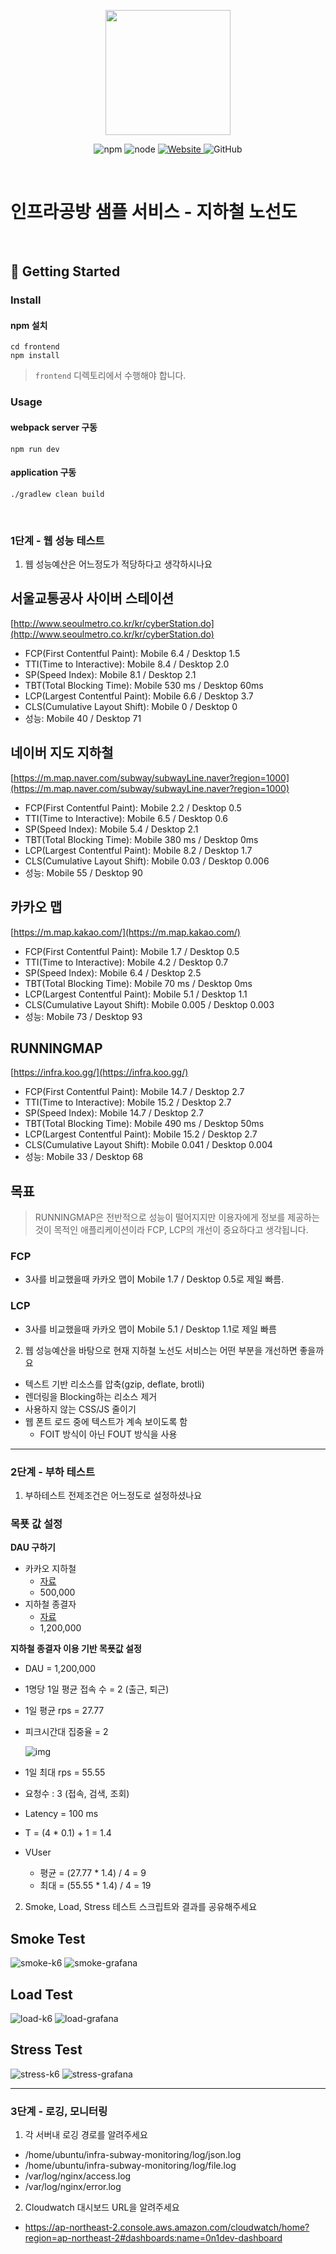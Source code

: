 <p align="center">
    <img width="200px;" src="https://raw.githubusercontent.com/woowacourse/atdd-subway-admin-frontend/master/images/main_logo.png"/>
</p>
<p align="center">
  <img alt="npm" src="https://img.shields.io/badge/npm-%3E%3D%205.5.0-blue">
  <img alt="node" src="https://img.shields.io/badge/node-%3E%3D%209.3.0-blue">
  <a href="https://edu.nextstep.camp/c/R89PYi5H" alt="nextstep atdd">
    <img alt="Website" src="https://img.shields.io/website?url=https%3A%2F%2Fedu.nextstep.camp%2Fc%2FR89PYi5H">
  </a>
  <img alt="GitHub" src="https://img.shields.io/github/license/next-step/atdd-subway-service">
</p>

<br>

# 인프라공방 샘플 서비스 - 지하철 노선도

<br>

## 🚀 Getting Started

### Install
#### npm 설치
```
cd frontend
npm install
```
> `frontend` 디렉토리에서 수행해야 합니다.

### Usage
#### webpack server 구동
```
npm run dev
```
#### application 구동
```
./gradlew clean build
```
<br>


### 1단계 - 웹 성능 테스트
1. 웹 성능예산은 어느정도가 적당하다고 생각하시나요

## 서울교통공사 사이버 스테이션

[http://www.seoulmetro.co.kr/kr/cyberStation.do](http://www.seoulmetro.co.kr/kr/cyberStation.do)

- FCP(First Contentful Paint): Mobile 6.4 / Desktop 1.5
- TTI(Time to Interactive): Mobile 8.4 / Desktop 2.0
- SP(Speed Index): Mobile 8.1 / Desktop 2.1
- TBT(Total Blocking Time): Mobile 530 ms / Desktop 60ms
- LCP(Largest Contentful Paint): Mobile 6.6 / Desktop 3.7
- CLS(Cumulative Layout Shift): Mobile 0 / Desktop 0
- 성능: Mobile 40 / Desktop 71

## 네이버 지도 지하철

[https://m.map.naver.com/subway/subwayLine.naver?region=1000](https://m.map.naver.com/subway/subwayLine.naver?region=1000)

- FCP(First Contentful Paint): Mobile 2.2 / Desktop 0.5
- TTI(Time to Interactive): Mobile 6.5 / Desktop 0.6
- SP(Speed Index): Mobile 5.4 / Desktop 2.1
- TBT(Total Blocking Time): Mobile 380 ms / Desktop 0ms
- LCP(Largest Contentful Paint): Mobile 8.2 / Desktop 1.7
- CLS(Cumulative Layout Shift): Mobile 0.03 / Desktop 0.006
- 성능: Mobile 55 / Desktop 90

## 카카오 맵

[https://m.map.kakao.com/](https://m.map.kakao.com/)

- FCP(First Contentful Paint): Mobile 1.7 / Desktop 0.5
- TTI(Time to Interactive): Mobile 4.2 / Desktop 0.7
- SP(Speed Index): Mobile 6.4 / Desktop 2.5
- TBT(Total Blocking Time): Mobile 70 ms / Desktop 0ms
- LCP(Largest Contentful Paint): Mobile 5.1 / Desktop 1.1
- CLS(Cumulative Layout Shift): Mobile 0.005 / Desktop 0.003
- 성능: Mobile 73 / Desktop 93

## RUNNINGMAP

[https://infra.koo.gg/](https://infra.koo.gg/)

- FCP(First Contentful Paint): Mobile 14.7 / Desktop 2.7
- TTI(Time to Interactive): Mobile 15.2 / Desktop 2.7
- SP(Speed Index): Mobile 14.7 / Desktop 2.7
- TBT(Total Blocking Time): Mobile 490 ms / Desktop 50ms
- LCP(Largest Contentful Paint): Mobile 15.2 / Desktop 2.7
- CLS(Cumulative Layout Shift): Mobile 0.041 / Desktop 0.004
- 성능: Mobile 33 / Desktop 68

## 목표

> RUNNINGMAP은 전반적으로 성능이 떨어지지만 이용자에게 정보를 제공하는것이 목적인 애플리케이션이라 FCP, LCP의 개선이 중요하다고 생각됩니다.

### FCP
- 3사를 비교했을때 카카오 맵이 Mobile 1.7 / Desktop 0.5로 제일 빠름.

### LCP
- 3사를 비교했을때 카카오 맵이 Mobile 5.1 / Desktop 1.1로 제일 빠름

2. 웹 성능예산을 바탕으로 현재 지하철 노선도 서비스는 어떤 부분을 개선하면 좋을까요

- 텍스트 기반 리소스를 압축(gzip, deflate, brotli)
- 렌더링을 Blocking하는 리소스 제거
- 사용하지 않는 CSS/JS 줄이기
- 웹 폰트 로드 중에 텍스트가 계속 보이도록 함
  - FOIT 방식이 아닌 FOUT 방식을 사용



---

### 2단계 - 부하 테스트 
1. 부하테스트 전제조건은 어느정도로 설정하셨나요

### 목푯 값 설정

**DAU 구하기**

- 카카오 지하철
    - [자료](https://ko.lab.appa.pe/2016-09/kakao-korea.html)
    - 500,000
- 지하철 종결자
    - [자료](https://platum.kr/archives/61943)
    - 1,200,000

**지하철 종결자 이용 기반 목푯값 설정**

- DAU = 1,200,000
- 1명당 1일 평균 접속 수 = 2 (출근, 퇴근)
- 1일 평균 rps = 27.77
- 피크시간대 집중율 = 2
    
    ![img](./img/p1.png)
    
- 1일 최대 rps = 55.55
- 요청수 : 3 (접속, 검색, 조회)
- Latency = 100 ms
- T = (4 * 0.1) + 1 = 1.4
- VUser
    - 평균 = (27.77 * 1.4) / 4 = 9
    - 최대 = (55.55 * 1.4) / 4 = 19

2. Smoke, Load, Stress 테스트 스크립트와 결과를 공유해주세요

## Smoke Test

![smoke-k6](./k6/result/smoke-k6.png)
![smoke-grafana](./k6/result/smoke-grafana.png)

## Load Test

![load-k6](./k6/result/load-k6.png)
![load-grafana](./k6/result/load-grafana.png)

## Stress Test

![stress-k6](./k6/result/stress-k6.png)
![stress-grafana](./k6/result/stress-grafana.png)

---

### 3단계 - 로깅, 모니터링
1. 각 서버내 로깅 경로를 알려주세요
- /home/ubuntu/infra-subway-monitoring/log/json.log
- /home/ubuntu/infra-subway-monitoring/log/file.log
- /var/log/nginx/access.log
- /var/log/nginx/error.log

2. Cloudwatch 대시보드 URL을 알려주세요
- https://ap-northeast-2.console.aws.amazon.com/cloudwatch/home?region=ap-northeast-2#dashboards:name=0n1dev-dashboard